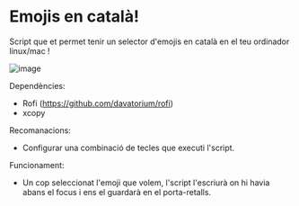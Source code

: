 # Emojis en català!

Script que et permet tenir un selector d'emojis en català en el teu ordinador linux/mac !

![image](https://user-images.githubusercontent.com/75248426/155761589-5473d108-9248-4885-8e0a-5026e279727a.png)

Dependències:
- Rofi (https://github.com/davatorium/rofi)
- xcopy

Recomanacions:
- Configurar una combinació de tecles que executi l'script.

Funcionament:
- Un cop seleccionat l'emoji que volem, l'script l'escriurà on hi havia abans el focus i ens el guardarà en el porta-retalls.
